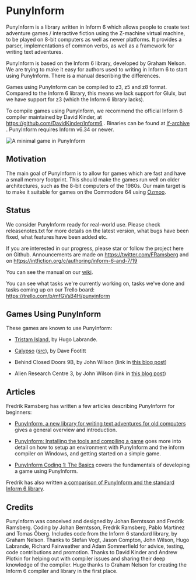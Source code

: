 # PunyInform

PunyInform is a library written in Inform 6 which allows people to create text adventure games / interactive fiction using the Z-machine virtual machine, to be played on 8-bit computers as well as newer platforms. It provides a parser, implementations of common verbs, as well as a framework for writing text adventures.

PunyInform is based on the Inform 6 library, developed by Graham Nelson. We are trying to make it easy for authors used to writing in Inform 6 to start using PunyInform. There is a manual describing the differences.

Games using PunyInform can be compiled to z3, z5 and z8 format. Compared to the Inform 6 library, this means we lack support for Glulx, but we have support for z3 (which the Inform 6 library lacks).

To compile games using PunyInform, we recommend the official Inform 6 compiler maintained by David Kinder, at https://github.com/DavidKinder/Inform6 . Binaries can be found at [if-archive](http://www.ifarchive.org/indexes/if-archiveXinfocomXcompilersXinform6Xexecutables.html) . PunyInform requires Inform v6.34 or newer.

![A minimal game in PunyInform](https://github.com/johanberntsson/PunyInform/blob/master/documentation/screenshots/simplegame.png?raw=true)

## Motivation

The main goal of PunyInform is to allow for games which are fast and have a small memory footprint. This should make the games run well on older architectures, such as the 8-bit computers of the 1980s. Our main target is to make it suitable for games on the Commodore 64 using [Ozmoo](https://github.com/johanberntsson/ozmoo/).


## Status

We consider PunyInform ready for real-world use. Please check releasenotes.txt for more details on the latest version, what bugs have been fixed, what features have been added etc.

If you are interested in our progress, please star or follow the project here on Github. Announcements are made on https://twitter.com/FRamsberg and on https://intfiction.org/c/authoring/inform-6-and-7/19

You can see the manual on our [wiki](https://github.com/johanberntsson/PunyInform/wiki/Manual).

You can see what tasks we're currently working on, tasks we've done and tasks coming up on our Trello board: https://trello.com/b/mfGVsB4H/punyinform

## Games Using PunyInform

These games are known to use PunyInform:

* [Tristam Island](https://hlabrande.itch.io/tristam-island), by Hugo Labrande.

* [Calypso](http://microheaven.com/ozmoo/games/calypso/calypso.z3) ([src](https://github.com/dave-f/calypso)), by Dave Footitt

* Behind Closed Doors 9B, by John Wilson (link in [this blog post](http://www.zenobi.co.uk/2020/07/punyinfom-enters-fray.html))

* Alien Research Centre 3, by John Wilson (link in [this blog post](http://www.zenobi.co.uk/2020/08/learn-it-and-love-it.html))


## Articles

Fredrik Ramsberg has written a few articles describing PunyInform for beginners:

* [PunyInform, a new library for writing text adventures for old computers](https://vintageisthenewold.com/punyinform-a-new-library-for-writing-text-adventures-for-old-computers/) gives a general overview and introduction.

* [PunyInform: Installing the tools and compiling a game](https://vintageisthenewold.com/punyinform-installing-the-tools-and-compiling-a-game/) goes more into detail on how to setup an environment with PunyInform and the inform compiler on Windows, and getting started on a simple game.

* [PunyInform Coding 1: The Basics](https://vintageisthenewold.com/punyinform-coding-1-the-basics/) covers the fundamentals of developing a game using PunyInform.

Fredrik has also written [a comparison of PunyInform and the standard Inform 6 library](https://intfiction.org/t/punyinform-vs-inform-6-a-comparison/46625).

## Credits

PunyInform was conceived and designed by Johan Berntsson and Fredrik Ramsberg. Coding by Johan Berntsson, Fredrik Ramsberg, Pablo Martinez and Tomas Öberg. Includes code from the Inform 6 standard library, by Graham Nelson. Thanks to Stefan Vogt, Jason Compton, John Wilson, Hugo Labrande, Richard Fairweather and Adam Sommerfield for advice, testing, code contributions and promotion. Thanks to David Kinder and Andrew Plotkin for helping out with compiler issues and sharing their deep knowledge of the compiler. Huge thanks to Graham Nelson for creating the Inform 6 compiler and library in the first place.
